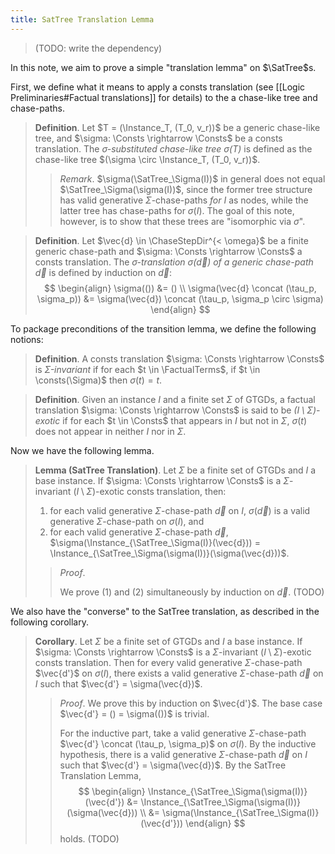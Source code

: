 ```yaml
---
title: SatTree Translation Lemma
---
```


> (TODO: write the dependency)

In this note, we aim to prove a simple "translation lemma" on $\SatTree$s.

First, we define what it means to apply a consts translation (see [[Logic Preliminaries#Factual translations]] for details) to the a chase-like tree and chase-paths.

> **Definition**. Let $T = (\Instance_T, (T_0, v_r))$ be a generic chase-like tree, and $\sigma: \Consts \rightarrow \Consts$ be a consts translation. The *$\sigma$-substituted chase-like tree $\sigma(T)$* is defined as the chase-like tree $(\sigma \circ \Instance_T, (T_0, v_r))$.
> 
> > *Remark*. $\sigma(\SatTree_\Sigma(I))$ in general does not equal $\SatTree_\Sigma(\sigma(I))$, since the former tree structure has valid generative $\Sigma$-chase-paths *for $I$* as nodes, while the latter tree has chase-paths for $\sigma(I)$. The goal of this note, however, is to show that these trees are "isomorphic via $\sigma$".

> **Definition**. Let $\vec{d} \in \ChaseStepDir^{< \omega}$ be a finite generic chase-path and $\sigma: \Consts \rightarrow \Consts$ a consts translation. The *$\sigma$-translation $\sigma(\vec{d})$ of a generic chase-path $\vec{d}$* is defined by induction on $\vec{d}$: $$
\begin{align}
  \sigma(()) &= () \\
  \sigma(\vec{d} \concat (\tau_p, \sigma_p)) &= \sigma(\vec{d}) \concat (\tau_p, \sigma_p \circ \sigma)
\end{align}
$$

To package preconditions of the transition lemma, we define the following notions:

> **Definition**. A consts translation $\sigma: \Consts \rightarrow \Consts$ is *$\Sigma$-invariant* if for each $t \in \FactualTerms$, if $t \in \consts(\Sigma)$ then $\sigma(t) = t$.

> **Definition**. Given an instance $I$ and a finite set $\Sigma$ of GTGDs, a factual translation $\sigma: \Consts \rightarrow \Consts$ is said to be *$(I \setminus \Sigma)$-exotic* if for each $t \in \Consts$ that appears in $I$ but not in $\Sigma$, $\sigma(t)$ does not appear in neither $I$ nor in $\Sigma$.

Now we have the following lemma.

> **Lemma (SatTree Translation)**. Let $\Sigma$ be a finite set of GTGDs and $I$ a base instance. If $\sigma: \Consts \rightarrow \Consts$ is a $\Sigma$-invariant $(I \setminus \Sigma)$-exotic consts translation, then:
> 
>   1. for each valid generative $\Sigma$-chase-path $\vec{d}$ on $I$, $\sigma(\vec{d})$ is a valid generative $\Sigma$-chase-path on $\sigma(I)$, and
>   2. for each valid generative $\Sigma$-chase-path $\vec{d}$, $\sigma(\Instance_{\SatTree_\Sigma(I)}(\vec{d})) = \Instance_{\SatTree_\Sigma(\sigma(I))}(\sigma(\vec{d}))$.
> 
> > *Proof*.
> > 
> > We prove (1) and (2) simultaneously by induction on $\vec{d}$. (TODO)
> > 

We also have the "converse" to the SatTree translation, as described in the following corollary.

> **Corollary**. Let $\Sigma$ be a finite set of GTGDs and $I$ a base instance. If $\sigma: \Consts \rightarrow \Consts$ is a $\Sigma$-invariant $(I \setminus \Sigma)$-exotic consts translation. Then for every valid generative $\Sigma$-chase-path $\vec{d'}$ on $\sigma(I)$, there exists a valid generative $\Sigma$-chase-path $\vec{d}$ on $I$ such that $\vec{d'} = \sigma(\vec{d})$.
> 
> > *Proof*. We prove this by induction on $\vec{d'}$. The base case $\vec{d'} = () = \sigma(())$ is trivial.
> > 
> > For the inductive part, take a valid generative $\Sigma$-chase-path $\vec{d'} \concat (\tau_p, \sigma_p)$ on $\sigma(I)$. By the inductive hypothesis, there is a valid generative $\Sigma$-chase-path $\vec{d}$ on $I$ such that $\vec{d'} = \sigma(\vec{d})$. By the SatTree Translation Lemma, $$
\begin{align}
  \Instance_{\SatTree_\Sigma(\sigma(I))}(\vec{d'}) &=
  \Instance_{\SatTree_\Sigma(\sigma(I))}(\sigma(\vec{d})) \\
  &= \sigma(\Instance_{\SatTree_\Sigma(I)}(\vec{d'}))
\end{align}
$$ holds.
> > (TODO)

